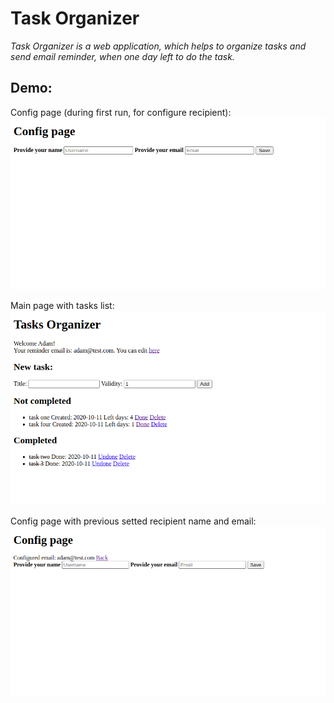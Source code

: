 # Task Organizer

*Task Organizer is a web application, which helps to organize tasks and send email reminder, when one day left to do the task.*

## Demo:

Config page (during first run, for configure recipient):    
![config](images/config.png "Config page")


Main page with tasks list:  
![main](images/main.png "Main page")


Config page with previous setted recipient name and email:   
![reconfig](images/reconfig.png "Reconfig page")

